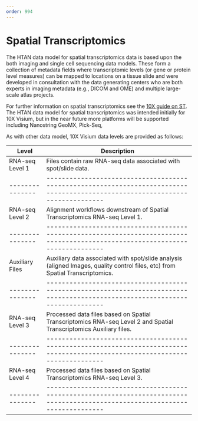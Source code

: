 ```yaml
---
order: 994
---
```


# Spatial Transcriptomics

The HTAN data model for spatial transcriptomics data is based upon the both imaging and single cell sequencing data models. These form a collection of  metadata fields where transcriptomic levels (or gene or protein level measures) can be mapped to locations on a tissue slide and were developed in consultation with the data generating centers who are both experts in imaging metadata (e.g., DICOM and OME) and multiple large-scale atlas projects.

For further information on spatial transcriptomics see the [10X guide on ST](https://www.10xgenomics.com/spatial-transcriptomics). The HTAN data model for spatial transcriptomics was intended initially for 10X Visium, but in the near future more platforms will be supported including Nanostring GeoMX, Pick-Seq, 

As with other data model, 10X Visium data levels are provided as follows:

| Level | Description                                                                                                                              |
| --------------- | ------------------------------------------------------------------------------------------------------------------------------ |
| RNA-seq Level 1 | Files contain raw RNA-seq data associated with spot/slide data.                                                                |
| --------------- | ------------------------------------------------------------------------------------------------------------------------------ |
| RNA-seq Level 2 | Alignment workflows downstream of Spatial Transcriptomics RNA-seq Level 1.                                                     |
| --------------- | ------------------------------------------------------------------------------------------------------------------------------ |
| Auxiliary Files | Auxiliary data associated with spot/slide analysis (aligned Images, quality control files, etc) from Spatial Transcriptomics.  |
| --------------- | ------------------------------------------------------------------------------------------------------------------------------ |
| RNA-seq Level 3 | Processed data files based on Spatial Transcriptomics RNA-seq Level 2 and Spatial Transcriptomics Auxiliary files.             |
| --------------- | ------------------------------------------------------------------------------------------------------------------------------ |
| RNA-seq Level 4 | Processed data files based on Spatial Transcriptomics RNA-seq Level 3.
| --------------- | ------------------------------------------------------------------------------------------------------------------------------ |
